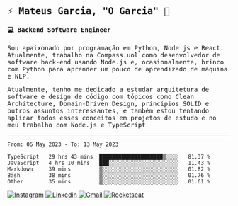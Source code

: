 
<samp>
  
## ⚡ Mateus Garcia, "O Garcia" :rocket: 
  

#### 💻 Backend Software Engineer

Sou apaixonado por programação em Python, Node.js e React. Atualmente, trabalho na Compass.uol como desenvolvedor de software back-end usando Node.js e, ocasionalmente, brinco com Python para aprender um pouco de aprendizado de máquina e NLP.

Atualmente, tenho me dedicado a estudar arquitetura de software e design de código com tópicos como Clean Architecture, Domain-Driven Design, princípios SOLID e outros assuntos interessantes, e também estou tentando aplicar todos esses conceitos em projetos de estudo e no meu trabalho com Node.js e TypeScript

---

<!--START_SECTION:waka-->

```text
From: 06 May 2023 - To: 13 May 2023

TypeScript   29 hrs 43 mins  ████████████████████▒░░░░   81.37 %
JavaScript   4 hrs 10 mins   ███░░░░░░░░░░░░░░░░░░░░░░   11.43 %
Markdown     39 mins         ▒░░░░░░░░░░░░░░░░░░░░░░░░   01.82 %
Bash         38 mins         ▒░░░░░░░░░░░░░░░░░░░░░░░░   01.76 %
Other        35 mins         ▒░░░░░░░░░░░░░░░░░░░░░░░░   01.61 %
```

<!--END_SECTION:waka-->
  
</samp>

[![Instagram](https://img.shields.io/badge/-Mateus%20Garcia-c080ff?style=flat-square&labelColor=c080ff&logo=instagram&logoColor=white&link=https://www.instagram.com/mpg.x)](https://www.instagram.com/mpg.x) 
[![Linkedin](https://img.shields.io/badge/-Mateus%20Garcia-c080ff?style=flat-square&logo=Linkedin&logoColor=white&link=https://www.linkedin.com/in/mpgxc)](https://www.linkedin.com/in/mpgxc) 
[![Gmail](https://img.shields.io/badge/-mpgx5.c@gmail.com-c080ff?style=flat-square&logo=Gmail&logoColor=white&link=mailto:diego.schell.f@gmail.com)](mailto:mpgx5.c@gmail.com)
[![Rocketseat](https://img.shields.io/badge/-Rocketseat%20Profile-c080ff?style=flat-square&labelColor=c080ff&logoColor=white&link=https://app.rocketseat.com.br/me/mpgxc)](https://app.rocketseat.com.br/me/mpgxc)
